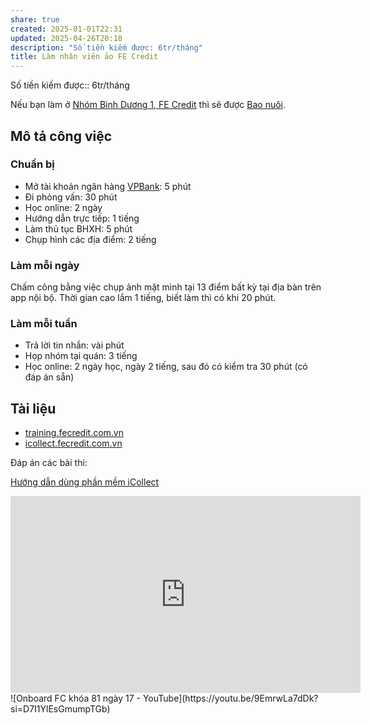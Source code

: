 ```yaml
---
share: true
created: 2025-01-01T22:31
updated: 2025-04-26T20:18
description: "Số tiền kiếm được: 6tr/tháng"
title: Làm nhân viên ảo FE Credit
---
```

Số tiền kiếm được:: 6tr/tháng

Nếu bạn làm ở [Nhóm Bình Dương 1, FE Credit](Nh%C3%B3m%20B%C3%ACnh%20D%C6%B0%C6%A1ng%201,%20FE%20Credit.md) thì sẽ được [Bao nuôi](Bao%20nu%C3%B4i.md).

## Mô tả công việc
### Chuẩn bị
- Mở tài khoản ngân hàng [VPBank](../../../../../T%C3%A0i%20nguy%C3%AAn%20ch%E1%BA%A1y%20%E1%BA%A3o/Ng%C3%A2n%20h%C3%A0ng/VPBank.md): 5 phút 
- Đi phỏng vấn: 30 phút
- Học online: 2 ngày
- Hướng dẫn trực tiếp: 1 tiếng
- Làm thủ tục BHXH: 5 phút
- Chụp hình các địa điểm: 2 tiếng

### Làm mỗi ngày
Chấm công bằng việc chụp ảnh mặt mình tại 13 điểm bất kỳ tại địa bàn trên app nội bộ. Thời gian cao lắm 1 tiếng, biết làm thì có khi 20 phút.

### Làm mỗi tuần
- Trả lời tin nhắn: vài phút 
- Họp nhóm tại quán: 3 tiếng 
- Học online: 2 ngày học, ngày 2 tiếng, sau đó có kiểm tra 30 phút (có đáp án sẵn)

## Tài liệu
- [training.fecredit.com.vn](https://training.fecredit.com.vn/login/index.php)
- [icollect.fecredit.com.vn](https://icollect.fecredit.com.vn/iportal/index.html#/login)

Đáp án các bài thi:

[Hướng dẫn dùng phần mềm iCollect](../../../../../../%F0%9F%93%90D%E1%BB%B1%20%C3%A1n/Ch%E1%BA%A1y%20ch%E1%BB%89%20ti%C3%AAu/L%C3%A0m%20nh%C3%A2n%20s%E1%BB%B1%20%E1%BA%A3o/T%C3%A0i%20li%E1%BB%87u%20cho%20t%E1%BB%ABng%20c%C3%B4ng%20ty/H%C6%B0%E1%BB%9Bng%20d%E1%BA%ABn%20d%C3%B9ng%20ph%E1%BA%A7n%20m%E1%BB%81m%20iCollect.md)

<iframe width="560" height="315" src="https://www.youtube.com/embed/14crhMjiRB8?si=iqAN3308UuYyXXpy" title="YouTube video player" frameborder="0" allow="accelerometer; autoplay; clipboard-write; encrypted-media; gyroscope; picture-in-picture; web-share" referrerpolicy="strict-origin-when-cross-origin" allowfullscreen></iframe>
![Onboard FC khóa 81 ngày 17 - YouTube](https://youtu.be/9EmrwLa7dDk?si=D7I1YlEsGmumpTGb)

